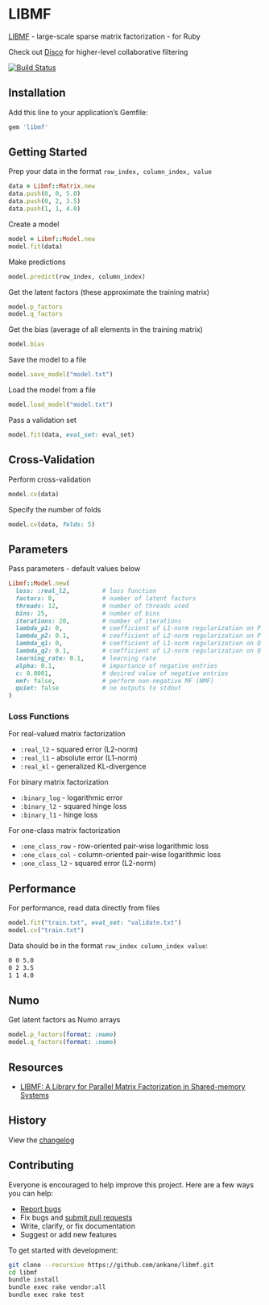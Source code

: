 # LIBMF

[LIBMF](https://github.com/cjlin1/libmf) - large-scale sparse matrix factorization - for Ruby

Check out [Disco](https://github.com/ankane/disco) for higher-level collaborative filtering

[![Build Status](https://github.com/ankane/libmf/workflows/build/badge.svg?branch=master)](https://github.com/ankane/libmf/actions)

## Installation

Add this line to your application’s Gemfile:

```ruby
gem 'libmf'
```

## Getting Started

Prep your data in the format `row_index, column_index, value`

```ruby
data = Libmf::Matrix.new
data.push(0, 0, 5.0)
data.push(0, 2, 3.5)
data.push(1, 1, 4.0)
```

Create a model

```ruby
model = Libmf::Model.new
model.fit(data)
```

Make predictions

```ruby
model.predict(row_index, column_index)
```

Get the latent factors (these approximate the training matrix)

```ruby
model.p_factors
model.q_factors
```

Get the bias (average of all elements in the training matrix)

```ruby
model.bias
```

Save the model to a file

```ruby
model.save_model("model.txt")
```

Load the model from a file

```ruby
model.load_model("model.txt")
```

Pass a validation set

```ruby
model.fit(data, eval_set: eval_set)
```

## Cross-Validation

Perform cross-validation

```ruby
model.cv(data)
```

Specify the number of folds

```ruby
model.cv(data, folds: 5)
```

## Parameters

Pass parameters - default values below

```ruby
Libmf::Model.new(
  loss: :real_l2,         # loss function
  factors: 8,             # number of latent factors
  threads: 12,            # number of threads used
  bins: 25,               # number of bins
  iterations: 20,         # number of iterations
  lambda_p1: 0,           # coefficient of L1-norm regularization on P
  lambda_p2: 0.1,         # coefficient of L2-norm regularization on P
  lambda_q1: 0,           # coefficient of L1-norm regularization on Q
  lambda_q2: 0.1,         # coefficient of L2-norm regularization on Q
  learning_rate: 0.1,     # learning rate
  alpha: 0.1,             # importance of negative entries
  c: 0.0001,              # desired value of negative entries
  nmf: false,             # perform non-negative MF (NMF)
  quiet: false            # no outputs to stdout
)
```

### Loss Functions

For real-valued matrix factorization

- `:real_l2` - squared error (L2-norm)
- `:real_l1` - absolute error (L1-norm)
- `:real_kl` - generalized KL-divergence

For binary matrix factorization

- `:binary_log` - logarithmic error
- `:binary_l2` - squared hinge loss
- `:binary_l1` - hinge loss

For one-class matrix factorization

- `:one_class_row` - row-oriented pair-wise logarithmic loss
- `:one_class_col` - column-oriented pair-wise logarithmic loss
- `:one_class_l2` - squared error (L2-norm)

## Performance

For performance, read data directly from files

```ruby
model.fit("train.txt", eval_set: "validate.txt")
model.cv("train.txt")
```

Data should be in the format `row_index column_index value`:

```txt
0 0 5.0
0 2 3.5
1 1 4.0
```

## Numo

Get latent factors as Numo arrays

```ruby
model.p_factors(format: :numo)
model.q_factors(format: :numo)
```

## Resources

- [LIBMF: A Library for Parallel Matrix Factorization in Shared-memory Systems](https://www.csie.ntu.edu.tw/~cjlin/papers/libmf/libmf_open_source.pdf)

## History

View the [changelog](https://github.com/ankane/libmf/blob/master/CHANGELOG.md)

## Contributing

Everyone is encouraged to help improve this project. Here are a few ways you can help:

- [Report bugs](https://github.com/ankane/libmf/issues)
- Fix bugs and [submit pull requests](https://github.com/ankane/libmf/pulls)
- Write, clarify, or fix documentation
- Suggest or add new features

To get started with development:

```sh
git clone --recursive https://github.com/ankane/libmf.git
cd libmf
bundle install
bundle exec rake vendor:all
bundle exec rake test
```
